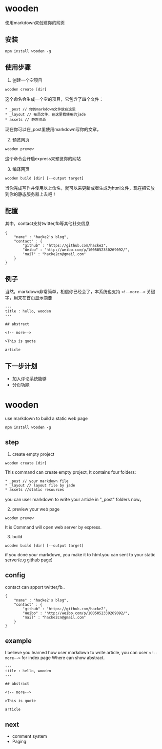 # wooden

使用markdown来创建你的网页

## 安装

```
npm install wooden -g
```

## 使用步骤

1. 创建一个空项目

```
wooden create [dir]
```

这个命名会生成一个空的项目，它包含了四个文件：

	* _post // 你的markdown文件放在这里
	* _layout // 布局文件，在这里我使用的jade
	* assets // 静态资源

现在你可以在_post里使用markdown写你的文章。

2. 预览网页

```
wooden prevew
```

这个命令会开启express来预览你的网站

3. 编译网页

```
wooden build [dir] [--output target]
```

当你完成写作并使用以上命名，就可以来更新或者生成为html文件，现在把它放到你的静态服务器上去吧！

## 配置

其中，contact支持twitter,fb等其他社交信息

```
{
	"name" : "hacke2's blog",
	"contact" : {
		"github" : "https://github.com/hacke2",
		"Weibo" : "http://weibo.com/p/1005052330269092/",
		"mail" : "hacke2cn@gmail.com"
	}
}
```

## 例子

当然，markdown非常简单，相信你已经会了，本系统也支持 `<!--more-->` 关键字，用来在首页显示摘要

```
---
title : hello, wooden
---

## abstract

<!-- more-->

>This is quote

article
```

## 下一步计划

* 加入评论系统能够
* 分页功能

# wooden

use markdown to build a static web page

```
npm install wooden -g
```

## step

1. create empty project

```
wooden create [dir]
```

This command can create empty project, It contains four folders:

	* _post // your markdown file
	* _layout // layout file by jade
	* assets //static resources 

you can user markdown to write your article in "_post" folders now。

2. preview your web page

```
wooden prevew
```

It is Command will open web server by express.

3. build

```
wooden build [dir] [--output target]
```

if you done your markdown, you make it to html.you can sent to your static server(e.g github page)

## config

contact can spport twitter,fb..

```
{
	"name" : "hacke2's blog",
	"contact" : {
		"github" : "https://github.com/hacke2",
		"Weibo" : "http://weibo.com/p/1005052330269092/",
		"mail" : "hacke2cn@gmail.com"
	}
}
```

## example

I believe you learned how user markdown to write article, you can user `<!--more-->` for index page Where can show abstract.

```
---
title : hello, wooden
---

## abstract

<!-- more-->

>This is quote

article
```

## next

* comment system
* Paging 